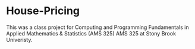 # House-Pricing

This was a class project for Computing and Programming Fundamentals in Applied Mathematics & Statistics (AMS 325) 
AMS 325 at Stony Brook Univeristy. 
